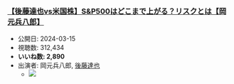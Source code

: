 ### [【後藤達也vs米国株】S&P500はどこまで上がる？リスクとは【岡元兵八郎】](https://www.youtube.com/watch?v=wwnZcB7avkM)
-   公開日: 2024-03-15
-   視聴数: 312,434
-   **いいね数: 2,890**
-   出演者: 岡元兵八郎, [後藤達也](/rehacq_fan/people/後藤達也 "wikilink")
    - [![](https://img.youtube.com/vi/wwnZcB7avkM/hqdefault.jpg)](https://www.youtube.com/watch?v=wwnZcB7avkM)
